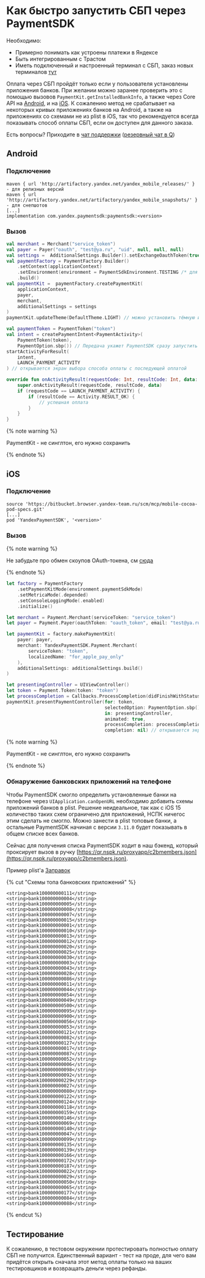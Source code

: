 # Как быстро запустить СБП через PaymentSDK

Необходимо:
* Примерно понимать как устроены платежи в Яндексе
* Быть интегрированным с Трастом
* Иметь подключенный и настроенный терминал с СБП, заказ новых терминалов [тут](https://st.yandex-team.ru/createTicket?queue=GMSP&_form=84425)

Оплата через СБП пройдёт только если у пользователя установлены приложения банков.
При желании можно заранее проверить это с помощью вызовов `PaymentKit.getInstalledBankInfo`, а также через Core API на [Android](../android/reference/core/core/com.yandex.payment.sdk.core/-payment-api/get-installed-bank-info.md), и на [iOS](../ios/reference/core/PaymentApi.md#getinstalledbankinfocompletion​​).
К сожалению метод не срабатывает на некоторых кривых приложениях банков на Android, а также на приложениях со схемами не из plist в iOS, так что рекомендуется всегда показывать способ оплаты СБП, если он доступен для данного заказа.

Есть вопросы? Приходите в [чат поддержки](https://t.me/joinchat/ECJJh1Cv6Jj2g-r7XpCgwg) ([резервный чат в Q](https://q.yandex-team.ru/#/join/7a116050-4260-4a9c-82c6-fafceaf3a18d))

## Android

### Подключение
```
maven { url 'http://artifactory.yandex.net/yandex_mobile_releases/' } - для релизных версий
maven { url 'http://artifactory.yandex.net/artifactory/yandex_mobile_snapshots/' } - для снепшотов
[...]
implementation com.yandex.paymentsdk:paymentsdk:<version> 
```
### Вызов
```kotlin
val merchant = Merchant("service_token")
val payer = Payer("oauth", "test@ya.ru", "uid", null, null, null)
val settings =  AdditionalSettings.Builder().setExchangeOauthToken(true).build()
val paymentFactory = PaymentFactory.Builder()
    .setContext(applicationContext)
    .setEnvironment(environment = PaymentSdkEnvironment.TESTING /* для прода .PRODUCTION */)
    .build()
val paymentKit =  paymentFactory.createPaymentKit(
    applicationContext,
    payer,
    merchant,
    additionalSettings = settings
)
paymentKit.updateTheme(DefaultTheme.LIGHT) // можно установить тёмную или светлую тему, по дефолту светлая

val paymentToken = PaymentToken("token")
val intent = createPaymentIntent<PaymentActivity>(
    PaymentToken(token),
    PaymentOption.sbp()) // Передача укажет PaymentSDK сразу запустить оплату через СБП без отображения списка методов
startActivityForResult(
    intent,
    LAUNCH_PAYMENT_ACTIVITY
) // открывается экран выбора способа оплаты с последующей оплатой

override fun onActivityResult(requestCode: Int, resultCode: Int, data: Intent?) {
    super.onActivityResult(requestCode, resultCode, data)
    if (requestCode == LAUNCH_PAYMENT_ACTIVITY) {
        if (resultCode == Activity.RESULT_OK) {
            // успешная оплата
        }
    }
}
```
{% note warning %}

PaymentKit - не синглтон, его нужно сохранить

{% endnote %}

## iOS

### Подключение
```
source 'https://bitbucket.browser.yandex-team.ru/scm/mcp/mobile-cocoa-pod-specs.git'
[...]
pod 'YandexPaymentSDK', '<version>'
```

### Вызов

{% note warning %}

Не забудьте про обмен скоупов OAuth-токена, см [сюда](../oauth.md)

{% endnote %}

```swift
let factory = PaymentFactory
    .setPaymentKitMode(environment.paymentSdkMode)
    .setMetricaMode(.depended)
    .setConsoleLoggingMode(.enabled)
    .initialize()

let merchant = Payment.Merchant(serviceToken: "service_token")
let payer = Payment.Payer(oauthToken: "oauth_token", email: "test@ya.ru", uid: "1234")

let paymentKit = factory.makePaymentKit(
    payer: payer,
    merchant: YandexPaymentSDK.Payment.Merchant(
        serviceToken: "token",
        localizedName: "for_apple_pay_only"
    ),
    additionalSettings: additionalSettings.build()
)

let presentingController = UIViewController()
let token = Payment.Token(token: "token")
let processCompletion = Callbacks.ProcessCompletion(didFinishWithStatus: { _ in }, wasDismissed: {}) // обработка статуса завершения платежа, закрытия диалога
paymentKit.presentPaymentController(for: token,
                                    selectedOption: PaymentOption.sbp() // Передача укажет PaymentSDK сразу запустить оплату через СБП без отображения списка методов
                                    in: presentingController,
                                    animated: true,
                                    processCompletion: processCompletion,
                                    completion: nil) // открывается экран выбора способа оплаты с последующей оплатой
```
{% note warning %}

PaymentKit - не синглтон, его нужно сохранить

{% endnote %}

### Обнаружение банковских приложений на телефоне
Чтобы PaymentSDK смогло определить установленные банки на телефоне через `UIApplication.canOpenURL` необходимо добавить схемы приложений банков в plist.
Решение неидеальное, так как с iOS 15 количество таких схем ограничено для приложений, НСПК ничегос этим сделать не смогло.
Можно занести в plist топовые банки, а остальные PaymentSDK начиная с версии `3.11.0` будет показывать в общем списке всех банков.

Сейчас для получения списка PaymentSDK ходит в наш бэкенд, который проксирует вызов в ручку [https://qr.nspk.ru/proxyapp/c2bmembers.json](https://qr.nspk.ru/proxyapp/c2bmembers.json).

Пример plist'а [Заправок](https://bb.yandex-team.ru/projects/TANKER/repos/tanker-ios-navigator/browse/GasStations/GasStations/Info.plist#71-128)

{% cut "Схемы топа банковских приложений" %}
```
<string>bank100000000111</string>
<string>bank100000000004</string>
<string>bank100000000005</string>
<string>bank100000000008</string>
<string>bank100000000007</string>
<string>bank100000000015</string>
<string>bank100000000001</string>
<string>bank100000000010</string>
<string>bank100000000013</string>
<string>bank100000000012</string>
<string>bank100000000020</string>
<string>bank100000000025</string>
<string>bank100000000030</string>
<string>bank100000000003</string>
<string>bank100000000043</string>
<string>bank100000000028</string>
<string>bank100000000086</string>
<string>bank100000000011</string>
<string>bank100000000044</string>
<string>bank100000000054</string>
<string>bank100000000049</string>
<string>bank100000000500</string>
<string>bank100000000095</string>
<string>bank100000000900</string>
<string>bank100000000056</string>
<string>bank100000000053</string>
<string>bank100000000121</string>
<string>bank100000000082</string>
<string>bank100000000127</string>
<string>bank100000000017</string>
<string>bank100000000087</string>
<string>bank100000000052</string>
<string>bank100000000006</string>
<string>bank100000000098</string>
<string>bank100000000092</string>
<string>bank100000000229</string>
<string>bank100000000027</string>
<string>bank100000000080</string>
<string>bank100000000122</string>
<string>bank100000000124</string>
<string>bank100000000118</string>
<string>bank100000000159</string>
<string>bank100000000146</string>
<string>bank100000000069</string>
<string>bank100000000140</string>
<string>bank100000000047</string>
<string>bank100000000099</string>
<string>bank100000000135</string>
<string>bank100000000139</string>
<string>bank100000000166</string>
<string>bank100000000172</string>
<string>bank100000000187</string>
<string>bank100000000022</string>
<string>bank100000000029</string>
<string>bank100000000050</string>
<string>bank100000000065</string>
<string>bank100000000177</string>
<string>bank100000000084</string>
<string>bank100000000088</string>
```
{% endcut %}

## Тестирование

К сожалению, в тестовом окружении протестировать полностью оплату СБП не получится. Единственный вариант - тест на проде, для чего вам придётся открыть сначала этот метод оплаты только на ваших тестировщиков и возвращать деньги через рефанды.